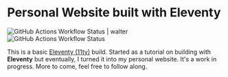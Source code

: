 # Personal Website built with Eleventy

![GitHub Actions Workflow Status | walter ](https://img.shields.io/github/actions/workflow/status/Herm71/jc-eleventy/release.yml?logo=github)
![GitHub Actions Workflow Status](https://img.shields.io/github/actions/workflow/status/Herm71/jc-eleventy/node.js.yml?logo=github)

This is a basic [Eleventy (11ty)](https://11ty.dev) build. Started as a tutorial on building with **Eleventy** but eventually, I turned it into my personal website. It's a work in progress. More to come, feel free to follow along.
